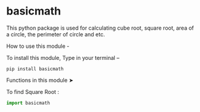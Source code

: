 # basicmath

This python package is used for calculating cube root, square root, area of a circle, the perimeter of circle and etc.

How to use this module -

To install this module, Type in your terminal –

``pip install basicmath ``

Functions in this module ➤

To find Square Root : 

``` python
import basicmath

```
